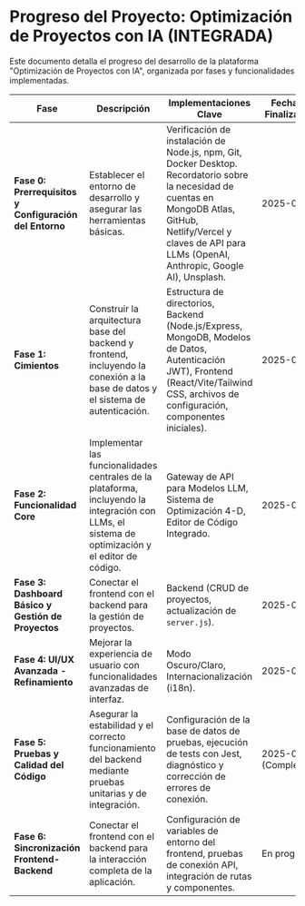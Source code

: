 # Progreso del Proyecto: Optimización de Proyectos con IA (INTEGRADA)

Este documento detalla el progreso del desarrollo de la plataforma "Optimización de Proyectos con IA", organizada por fases y funcionalidades implementadas.

| Fase | Descripción | Implementaciones Clave | Fecha de Finalización |
|---|---|---|---|
| **Fase 0: Prerrequisitos y Configuración del Entorno** | Establecer el entorno de desarrollo y asegurar las herramientas básicas. | Verificación de instalación de Node.js, npm, Git, Docker Desktop. Recordatorio sobre la necesidad de cuentas en MongoDB Atlas, GitHub, Netlify/Vercel y claves de API para LLMs (OpenAI, Anthropic, Google AI), Unsplash. | 2025-07-27 |
| **Fase 1: Cimientos** | Construir la arquitectura base del backend y frontend, incluyendo la conexión a la base de datos y el sistema de autenticación. | Estructura de directorios, Backend (Node.js/Express, MongoDB, Modelos de Datos, Autenticación JWT), Frontend (React/Vite/Tailwind CSS, archivos de configuración, componentes iniciales). | 2025-07-27 |
| **Fase 2: Funcionalidad Core** | Implementar las funcionalidades centrales de la plataforma, incluyendo la integración con LLMs, el sistema de optimización y el editor de código. | Gateway de API para Modelos LLM, Sistema de Optimización 4-D, Editor de Código Integrado. | 2025-07-27 |
| **Fase 3: Dashboard Básico y Gestión de Proyectos** | Conectar el frontend con el backend para la gestión de proyectos. | Backend (CRUD de proyectos, actualización de `server.js`). | 2025-07-27 |
| **Fase 4: UI/UX Avanzada - Refinamiento** | Mejorar la experiencia de usuario con funcionalidades avanzadas de interfaz. | Modo Oscuro/Claro, Internacionalización (i18n). | 2025-07-28 |
| **Fase 5: Pruebas y Calidad del Código** | Asegurar la estabilidad y el correcto funcionamiento del backend mediante pruebas unitarias y de integración. | Configuración de la base de datos de pruebas, ejecución de tests con Jest, diagnóstico y corrección de errores de conexión. | 2025-08-05 (Completada) |
| **Fase 6: Sincronización Frontend-Backend** | Conectar el frontend con el backend para la interacción completa de la aplicación. | Configuración de variables de entorno del frontend, pruebas de conexión API, integración de rutas y componentes. | En progreso |
